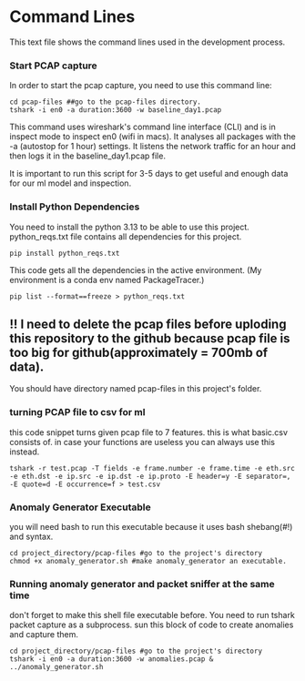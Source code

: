 # Command Lines
This text file shows the command lines used in the development process. 

### Start PCAP capture
In order to start the pcap capture, you need to use this command line:

```
cd pcap-files ##go to the pcap-files directory.
tshark -i en0 -a duration:3600 -w baseline_day1.pcap
```

This command uses wireshark's command line interface (CLI) and is in inspect mode to inspect en0 (wifi in macs). It analyses all packages with the -a (autostop for 1 hour) settings. It listens the network traffic for an hour and then logs it in the baseline_day1.pcap file.

It is important to run this script for 3-5 days to get useful and enough data for our ml model and inspection. 

### Install Python Dependencies
You need to install the python 3.13 to be able to use this project.
 python_reqs.txt file contains all dependencies for this project.
 ```
 pip install python_reqs.txt

 ```

 This code gets all the dependencies in the active environment. (My environment is a conda env named PackageTracer.)
 ```
pip list --format==freeze > python_reqs.txt

 ```

## !! I need to delete the pcap files before uploding this repository to the github because pcap file is too big for github(approximately = 700mb of data).

You should have directory named pcap-files in this project's folder.

### turning PCAP file to csv for ml

this code snippet turns given pcap file to 7 features.
this is what basic.csv consists of.
in case your functions are useless you can always use this instead.

 ```
tshark -r test.pcap -T fields -e frame.number -e frame.time -e eth.src -e eth.dst -e ip.src -e ip.dst -e ip.proto -E header=y -E separator=, -E quote=d -E occurrence=f > test.csv

 ```



 ### Anomaly Generator Executable 

you will need bash to run this executable because it uses bash shebang(#!) and syntax.

```
cd project_directory/pcap-files #go to the project's directory
chmod +x anomaly_generator.sh #make anomaly_generator an executable.
```

### Running anomaly generator and packet sniffer at the same time

don't forget to make this shell file executable before. You need to run tshark packet capture as a subprocess. sun this block of code to create anomalies and capture them.

```
cd project_directory/pcap-files #go to the project's directory
tshark -i en0 -a duration:3600 -w anomalies.pcap & ../anomaly_generator.sh
```